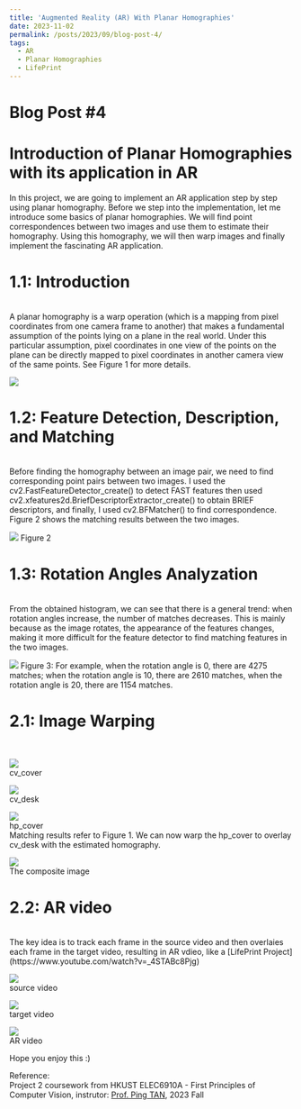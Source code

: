 ```yaml
---
title: 'Augmented Reality (AR) With Planar Homographies'
date: 2023-11-02
permalink: /posts/2023/09/blog-post-4/
tags:
  - AR
  - Planar Homographies
  - LifePrint
---
```


Blog Post #4
======
Introduction of Planar Homographies with its application in AR
=====

In this project, we are going to implement an AR application step by step using planar homography. Before we step into the implementation, let me introduce some basics of planar homographies. We will find point correspondences between two images and use them to estimate their homography. Using this homography, we will then warp images and finally implement the fascinating AR application.

1.1: Introduction 
======
<br>
A planar homography is a warp operation (which is a mapping from pixel coordinates from one camera frame to another) that makes a fundamental assumption of the points lying on a plane in the real world. Under this particular assumption, pixel coordinates in one view of the points on the plane can be directly mapped to pixel coordinates in another camera view of the same points. See Figure 1 for more details. 

![](/images/post4-1.png)


1.2: Feature Detection, Description, and Matching 
======
<br>
Before finding the homography between an image pair, we need to find corresponding point pairs between two images. I used the cv2.FastFeatureDetector_create() to detect FAST features then used cv2.xfeatures2d.BriefDescriptorExtractor_create() to obtain BRIEF descriptors, and finally, I used cv2.BFMatcher() to find correspondence. Figure 2 shows the matching results between the two images.

![](/images/post4-2.png)
Figure 2

1.3: Rotation Angles Analyzation 
======
<br>
From the obtained histogram, we can see that there is a general trend: when rotation angles increase, the number of matches decreases. This is mainly because as the image rotates, the appearance of the features changes, making it more difficult for the feature detector to find matching features in the two images.

![](/images/post4-3.png)
Figure 3: For example, when the rotation angle is 0, there are 4275 matches; when the rotation angle is 10, there are 2610 matches, when the rotation angle is 20, there are 1154 matches.

2.1: Image Warping
====== 
<br>

![](/images/post4-4.png)
<br>cv_cover

![](/images/post4-5.png)
<br>cv_desk

![](/images/post4-6.png)
<br>hp_cover <br>
Matching results refer to Figure 1. We can now warp the hp_cover to overlay cv_desk with the estimated homography. 


![](/images/post4-7.png)
<br>The composite image<br>

2.2: AR video
======
<br>
The key idea is to track each frame in the source video and then overlaies each frame in the target video, resulting in AR vdieo, like a [LifePrint Project](https://www.youtube.com/watch?v=_4STABc8Pjg)


![](/images/post4-8.gif)
<br>source video

![](/images/post4-9.gif)
<br>target video

![](/images/post4-10.gif)
<br>AR video


Hope you enjoy this :)

Reference:<br>
Project 2 coursework from HKUST ELEC6910A - First Principles of Computer Vision, instrutor: [Prof. Ping TAN](https://facultyprofiles.hkust.edu.hk/profiles.php?profile=ping-tan-pingtan), 2023 Fall
